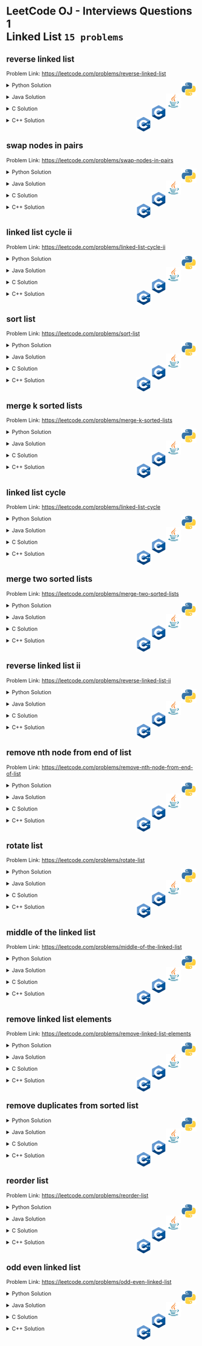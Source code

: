 # LeetCode OJ - Interviews Questions 1 <br> Linked List `15 problems`

## reverse linked list
Problem Link: https://leetcode.com/problems/reverse-linked-list

<picture><img align="right" width="40" height="38" src="https://github.com/cs-MohamedAyman/cs-MohamedAyman/blob/master/logos/python.png"></img></picture>
<details>
    <summary>Python Solution</summary>

```python
class Solution(object):
    def reverseList(self, head):
        prev = None
        cur = head
        while cur:
            next_node = cur.next
            cur.next = prev
            prev = cur
            cur = next_node
        return prev
```
</details>

<picture><img align="right" width="40" height="38" src="https://github.com/cs-MohamedAyman/cs-MohamedAyman/blob/master/logos/java.png"></img></picture>
<details>
    <summary>Java Solution</summary>

```java
class Solution {
    public ListNode reverseList(ListNode head) {
        ListNode prev = null;
        ListNode cur = head;
        while (cur != null) {
            ListNode next_node = cur.next;
            cur.next = prev;
            prev = cur;
            cur = next_node;
        }
        return prev;
    }
}
```

</details>

<picture><img align="right" width="40" height="38" src="https://github.com/cs-MohamedAyman/cs-MohamedAyman/blob/master/logos/c.png"></img></picture>
<details>
    <summary>C Solution</summary>

```c
struct ListNode* reverseList(struct ListNode* head) {
    struct ListNode* prev = NULL;
    struct ListNode* cur = head;

    while(cur) {
        struct ListNode* next_node = cur -> next;
        cur ->next = prev;
        prev = cur;
        cur = next_node;
    }    
    return prev;
}
```

</details>

<picture><img align="right" width="40" height="38" src="https://github.com/cs-MohamedAyman/cs-MohamedAyman/blob/master/logos/cpp.png"></img></picture>
<details>
    <summary>C++ Solution</summary>

```cpp
class Solution {
public:
    ListNode* reverseList(ListNode* head) {
        ListNode* prev = nullptr;
        ListNode* cur = head;
        while (cur) {
            ListNode* next = cur ->next;
            cur ->next = prev;
            prev = cur;
            cur = next;
        }        
        return prev;
    }
};
```

</details>
<br>

## swap nodes in pairs
Problem Link: https://leetcode.com/problems/swap-nodes-in-pairs

<picture><img align="right" width="40" height="38" src="https://github.com/cs-MohamedAyman/cs-MohamedAyman/blob/master/logos/python.png"></img></picture>
<details>
    <summary>Python Solution</summary>

```python
class Solution(object):
    def swapPairs(self, head):
        temp = ListNode(0)
        temp.next = head
        prev = temp

        while prev.next and prev.next.next:
            first = prev.next
            sec = prev.next.next
            prev.next = sec
            first.next = sec.next
            sec.next = first
            prev = first
        
        return temp.next
```
</details>

<picture><img align="right" width="40" height="38" src="https://github.com/cs-MohamedAyman/cs-MohamedAyman/blob/master/logos/java.png"></img></picture>
<details>
    <summary>Java Solution</summary>

```java
class Solution {
    public ListNode swapPairs(ListNode head) {
        ListNode temp = new ListNode(0);
        temp.next = head;
        ListNode prev = temp;

        while (prev.next!= null && prev.next.next != null) {
            ListNode first = prev.next;
            ListNode sec = prev.next.next;
            prev.next = sec;
            first.next = sec.next;
            sec.next = first;
            prev = first;
        }   
        return temp.next;
    }
}
```

</details>

<picture><img align="right" width="40" height="38" src="https://github.com/cs-MohamedAyman/cs-MohamedAyman/blob/master/logos/c.png"></img></picture>
<details>
    <summary>C Solution</summary>

```c
struct ListNode* swapPairs(struct ListNode* head) {
    struct ListNode temp;
    temp.next = head;
    struct ListNode* prev = &temp;

    while(prev ->next && prev ->next ->next) {
        struct ListNode* first = prev ->next;
        struct ListNode* sec = prev ->next ->next;
        prev ->next = sec;
        first ->next = sec ->next;
        sec ->next = first;
        prev = first;
    }
    return temp.next;
}
```

</details>

<picture><img align="right" width="40" height="38" src="https://github.com/cs-MohamedAyman/cs-MohamedAyman/blob/master/logos/cpp.png"></img></picture>
<details>
    <summary>C++ Solution</summary>

```cpp
class Solution {
public:
    ListNode* swapPairs(ListNode* head) {
        ListNode temp(0);
        temp.next = head;
        ListNode* prev = &temp;

        while(prev ->next && prev ->next ->next) {
            ListNode* first = prev ->next;
            ListNode* sec = prev ->next ->next;
            prev ->next = sec;
            first ->next = sec ->next;
            sec ->next = first;
            prev = first;
        }        
        return temp.next;
    }
};
```

</details>
<br>

## linked list cycle ii
Problem Link: https://leetcode.com/problems/linked-list-cycle-ii

<picture><img align="right" width="40" height="38" src="https://github.com/cs-MohamedAyman/cs-MohamedAyman/blob/master/logos/python.png"></img></picture>
<details>
    <summary>Python Solution</summary>

```python
class Solution:
    def detectCycle(self, head: Optional[ListNode]) -> Optional[ListNode]:
        ptr_1node = ptr_2nodes = head
        while ptr_2nodes and ptr_2nodes.next:
            ptr_1node = ptr_1node.next
            ptr_2nodes = ptr_2nodes.next.next
            if ptr_1node == ptr_2nodes:
                ptr_1node = head
                while ptr_1node != ptr_2nodes:
                    ptr_1node = ptr_1node.next
                    ptr_2nodes = ptr_2nodes.next
                return ptr_1node
        return None
```
</details>

<picture><img align="right" width="40" height="38" src="https://github.com/cs-MohamedAyman/cs-MohamedAyman/blob/master/logos/java.png"></img></picture>
<details>
    <summary>Java Solution</summary>

```java
public class Solution {
    public ListNode detectCycle(ListNode head) {
        ListNode ptr_1node = head, ptr_2nodes = head;
        while (ptr_2nodes != null && ptr_2nodes.next != null) {
            ptr_1node = ptr_1node.next;
            ptr_2nodes = ptr_2nodes.next.next;
            if(ptr_1node == ptr_2nodes) {
                ptr_1node = head;
                while (ptr_1node != ptr_2nodes) {
                    ptr_1node = ptr_1node.next;
                    ptr_2nodes = ptr_2nodes.next;
                }
                return ptr_1node;
            }
        }
        return null;
    }
}
```

</details>

<picture><img align="right" width="40" height="38" src="https://github.com/cs-MohamedAyman/cs-MohamedAyman/blob/master/logos/c.png"></img></picture>
<details>
    <summary>C Solution</summary>

```c
struct ListNode *detectCycle(struct ListNode *head) {
    struct ListNode *ptr_1node = head, *ptr_2nodes = head;
    while (ptr_2nodes && ptr_2nodes -> next) {
        ptr_1node = ptr_1node -> next;
        ptr_2nodes = ptr_2nodes -> next -> next;
        if (ptr_1node == ptr_2nodes) {
            ptr_1node = head;
            while (ptr_1node != ptr_2nodes) {
                ptr_1node = ptr_1node -> next;
                ptr_2nodes = ptr_2nodes -> next;
            }
            return ptr_1node;
        }
    }    
    return NULL;
}
```

</details>

<picture><img align="right" width="40" height="38" src="https://github.com/cs-MohamedAyman/cs-MohamedAyman/blob/master/logos/cpp.png"></img></picture>
<details>
    <summary>C++ Solution</summary>

```cpp
class Solution {
public:
    ListNode *detectCycle(ListNode *head) {
        ListNode *ptr_1node = head, *ptr_2nodes = head;
        while (ptr_2nodes && ptr_2nodes -> next) {
            ptr_1node = ptr_1node -> next;
            ptr_2nodes = ptr_2nodes -> next -> next;
            if (ptr_1node == ptr_2nodes) {
                ptr_1node = head;
                while (ptr_1node != ptr_2nodes) {
                    ptr_1node = ptr_1node -> next;
                    ptr_2nodes = ptr_2nodes -> next;
                }
                return ptr_1node;
            }
        }      
        return nullptr;
    }
};
```

</details>
<br>

## sort list
Problem Link: https://leetcode.com/problems/sort-list

<picture><img align="right" width="40" height="38" src="https://github.com/cs-MohamedAyman/cs-MohamedAyman/blob/master/logos/python.png"></img></picture>
<details>
    <summary>Python Solution</summary>

```python
class Solution:
    def get_mid(self, head):
        if not head:
            return None
        cur1, cur2 = head, head.next
        while cur2 and cur2.next:
            cur1 = cur1.next
            cur2 = cur2.next.next
        mid = cur1.next
        cur1.next = None
        return mid

    def merge(self, left_list, right_list):
        temp = ListNode(0)
        cur = temp

        while left_list and right_list:
            if left_list.val < right_list.val:
                cur.next = left_list
                left_list = left_list.next
            else:
                cur.next = right_list
                right_list = right_list.next
            cur = cur.next
        
        cur.next = left_list if left_list else right_list
        return temp.next

    def sortList(self, head: Optional[ListNode]) -> Optional[ListNode]:
        if not head or not head.next:
            return head
        
        mid = self.get_mid(head)
        left = self.sortList(head)
        right = self.sortList(mid)

        return self.merge(left, right)
```
</details>

<picture><img align="right" width="40" height="38" src="https://github.com/cs-MohamedAyman/cs-MohamedAyman/blob/master/logos/java.png"></img></picture>
<details>
    <summary>Java Solution</summary>

```java
class Solution {
    public ListNode get_mid(ListNode head) {
        if(head == null)
            return null;
        
        ListNode cur1 = head;
        ListNode cur2 = head.next;
        while (cur2 != null && cur2.next != null) {
            cur1 = cur1.next;
            cur2 = cur2.next.next;
        }
        ListNode mid = cur1.next;
        cur1.next = null;
        return mid;
    }

    public ListNode merge(ListNode left_list, ListNode right_list) {
        ListNode temp = new ListNode(0);
        ListNode cur = temp;

        while(left_list != null && right_list != null) {
            if (left_list.val < right_list.val) {
                cur.next = left_list;
                left_list = left_list.next;
            } else {
                cur.next = right_list;
                right_list = right_list.next;
            }
            cur = cur.next;
        }
        cur.next = left_list != null ? left_list : right_list;
        return temp.next;
    }

    public ListNode sortList(ListNode head) {
        if(head == null || head.next == null) 
            return head;

        ListNode mid = get_mid(head);
        ListNode left = sortList(head);
        ListNode right = sortList(mid);

        return merge(left, right);
    }
}
```

</details>

<picture><img align="right" width="40" height="38" src="https://github.com/cs-MohamedAyman/cs-MohamedAyman/blob/master/logos/c.png"></img></picture>
<details>
    <summary>C Solution</summary>

```c
struct ListNode* get_mid(struct ListNode* head) {
    if (head == NULL)
        return NULL;
    
    struct ListNode* cur1 = head;
    struct ListNode* cur2 = head -> next;
    while(cur2 != NULL && cur2 -> next != NULL) {
        cur1 = cur1 -> next;
        cur2 = cur2 -> next -> next;
    }
    struct ListNode* mid = cur1 -> next;
    cur1 -> next = NULL;
    return mid;
}

struct ListNode* merge(struct ListNode* left_list, struct ListNode* right_list) {
    struct ListNode temp;
    struct ListNode* cur = &temp;

    while(left_list != NULL && right_list != NULL) {
        if(left_list -> val < right_list -> val) {
            cur -> next = left_list;
            left_list = left_list -> next;
        }
        else {
            cur -> next = right_list;
            right_list = right_list -> next;
        }
        cur = cur -> next;
    }
    cur -> next = left_list != NULL ? left_list : right_list;
    return temp.next;
}

struct ListNode* sortList(struct ListNode* head) {
    if(head == NULL || head -> next == NULL)
        return head;

    struct ListNode* mid = get_mid(head);
    struct ListNode* left = sortList(head);
    struct ListNode* right = sortList(mid);
    return merge(left, right);
}
```

</details>

<picture><img align="right" width="40" height="38" src="https://github.com/cs-MohamedAyman/cs-MohamedAyman/blob/master/logos/cpp.png"></img></picture>
<details>
    <summary>C++ Solution</summary>

```cpp
class Solution {
public:
    ListNode* sortList(ListNode* head) {
        if(head == nullptr || head -> next == nullptr)
            return head;

        ListNode* mid = get_mid(head);
        ListNode* left = sortList(head);
        ListNode* right = sortList(mid);
        return merge(left, right);
    }

private:
    ListNode* get_mid(ListNode* head) {
        if(head == nullptr) return nullptr;
        ListNode* cur1 = head;
        ListNode* cur2 = head -> next;
        while(cur2 != nullptr && cur2 -> next != nullptr) {
            cur1 = cur1 -> next;
            cur2 = cur2 -> next -> next;
        }
        ListNode* mid = cur1 -> next;
        cur1 -> next = nullptr;
        return mid;
    }

    ListNode* merge(ListNode* left_list, ListNode* right_list) {
        ListNode temp(0);
        ListNode* cur = &temp;

        while(left_list != nullptr && right_list != nullptr) {
            if(left_list -> val < right_list -> val) {
                cur -> next = left_list;
                left_list = left_list -> next;
            }
            else {
                cur -> next = right_list;
                right_list = right_list -> next;
            }
            cur = cur -> next;
        }
        cur -> next = left_list != nullptr ? left_list : right_list;
        return temp.next;
    }
};
```

</details>
<br>

## merge k sorted lists
Problem Link: https://leetcode.com/problems/merge-k-sorted-lists

<picture><img align="right" width="40" height="38" src="https://github.com/cs-MohamedAyman/cs-MohamedAyman/blob/master/logos/python.png"></img></picture>
<details>
    <summary>Python Solution</summary>

```python
class Solution(object):
    def mergeKLists(self, lists):
        min_heap = []
        for i, list in enumerate(lists):
            if list:
                heapq.heappush(min_heap, (list.val, i, list))
        
        temp = ListNode(0)
        cur = temp

        while min_heap:
            val, i, node = heapq.heappop(min_heap)
            cur.next = node
            cur = cur.next
            if node.next:
                heapq.heappush(min_heap, (node.next.val, i, node.next))
        
        return temp.next
```
</details>

<picture><img align="right" width="40" height="38" src="https://github.com/cs-MohamedAyman/cs-MohamedAyman/blob/master/logos/java.png"></img></picture>
<details>
    <summary>Java Solution</summary>

```java
class Solution {
    public ListNode mergeKLists(ListNode[] lists) {
        if(lists == null || lists.length == 0) return null;
        PriorityQueue<ListNode> min_heap = new PriorityQueue<>(
                            Comparator.comparingInt(a -> a.val));

        for(ListNode list : lists)a
            if(list != null)
                min_heap.offer(list);

        ListNode temp = new ListNode(0);
        ListNode cur = temp;

        while(!min_heap.isEmpty()) {
            ListNode node = min_heap.poll();
            cur.next = node;
            cur = cur.next;
            if(node.next != null) 
                min_heap.offer(node.next);
        }

        return temp.next;        
    }
}
```

</details>

<picture><img align="right" width="40" height="38" src="https://github.com/cs-MohamedAyman/cs-MohamedAyman/blob/master/logos/c.png"></img></picture>
<details>
    <summary>C Solution</summary>

```c
typedef struct {
    struct ListNode **heap;
    int size;
    int capacity;
} MinHeap;

MinHeap* create(int capacity) {
    MinHeap* min_heap = (MinHeap*)malloc(sizeof(MinHeap));
    min_heap -> heap = (struct ListNode**)malloc(capacity * sizeof(struct ListNode*));
    min_heap -> size = 0;
    min_heap -> capacity = capacity;
    return min_heap;
}

void swap(struct ListNode **a, struct ListNode **b) {
    struct ListNode *temp = *a;
    *a = *b;
    *b = temp;
}

// maintain heap property when inserting a new node
void heapify_insertion(MinHeap *min_heap, int idx) {
    while (idx > 0) {
        int parent = (idx - 1) / 2;
        if (min_heap -> heap[parent] -> val <= min_heap -> heap[idx] -> val) break;
        swap(&min_heap -> heap[parent], &min_heap -> heap[idx]);
        idx = parent;
    }
}

// maintain heap property when extracting the node 
void heapify_extraction(MinHeap *min_heap, int idx) {
    int left = 2 * idx + 1;
    int right = 2 * idx + 2;
    int smallest = idx;

    if(left < min_heap -> size && min_heap -> heap[left] -> val < min_heap -> heap[smallest] -> val)
        smallest = left;

    if(right < min_heap -> size && min_heap -> heap[right] -> val < min_heap -> heap[smallest] -> val)
        smallest = right;

    if(smallest != idx) {
        swap(&min_heap -> heap[idx], &min_heap -> heap[smallest]);
        heapify_extraction(min_heap, smallest);
    }
}

void insert(MinHeap *min_heap, struct ListNode* node) {
    if(min_heap -> size == min_heap -> capacity)
        return;
    
    min_heap -> heap[min_heap -> size] = node;
    heapify_insertion(min_heap, min_heap -> size);
    min_heap -> size++;
}

struct ListNode *extract_min(MinHeap* min_heap) {
    if(min_heap -> size == 0) return NULL;

    struct ListNode* min_node = min_heap -> heap[0];
    min_heap -> heap[0] = min_heap -> heap[min_heap -> size - 1];
    min_heap -> size--;
    heapify_extraction(min_heap, 0);
    return min_node; 
}

int is_empty(MinHeap *min_heap) {
    return min_heap -> size == 0;
}

struct ListNode* mergeKLists(struct ListNode** lists, int size) {
    if (size == 0) return NULL;
    int total_nodes = 0;
    for(int i = 0; i < size; i++) {
        struct ListNode* cur = lists[i];
        while(cur != NULL) {
            total_nodes++;
            cur = cur -> next;
        }
    }
    if(total_nodes == 0)
        return NULL;

    MinHeap *min_heap = create(total_nodes);
    for(int i = 0; i < size; i++) 
        if (lists[i] != NULL)
            insert(min_heap, lists[i]);

    struct ListNode temp;
    struct ListNode* cur = &temp;
    temp.next = NULL;

    while(!is_empty(min_heap)) {
        struct ListNode* min_node = extract_min(min_heap);
        cur -> next = min_node;
        cur = cur -> next;
        if(min_node -> next != NULL) 
            insert(min_heap, min_node -> next);
    }

    struct ListNode* res = temp.next;
    free(min_heap -> heap);
    free(min_heap);
    return res;
}
```

</details>

<picture><img align="right" width="40" height="38" src="https://github.com/cs-MohamedAyman/cs-MohamedAyman/blob/master/logos/cpp.png"></img></picture>
<details>
    <summary>C++ Solution</summary>

```cpp
class Solution {
public:
    ListNode* mergeKLists(vector<ListNode*>& lists) {
        auto comparator = [](ListNode *a, ListNode *b) {
            return a -> val > b -> val;
        };
        priority_queue<ListNode*, vector<ListNode*>, decltype(comparator)>min_heap(comparator);
        for(ListNode* list : lists)
            if (list)
                min_heap.push(list);

        ListNode res(0);
        ListNode* cur = &res;

        while(!min_heap.empty()) {
            ListNode* node = min_heap.top();
            min_heap.pop();
            cur -> next = node;
            cur = cur -> next;
            if(node -> next)
                min_heap.push(node -> next);
        }
        return res.next;
    }
};
```

</details>
<br>

## linked list cycle
Problem Link: https://leetcode.com/problems/linked-list-cycle

<picture><img align="right" width="40" height="38" src="https://github.com/cs-MohamedAyman/cs-MohamedAyman/blob/master/logos/python.png"></img></picture>
<details>
    <summary>Python Solution</summary>

```python
class Solution:
    def hasCycle(self, head: Optional[ListNode]) -> bool:
        if not head or not head.next:
            return False

        cur1 = head
        cur2 = head.next
        while cur1 != cur2:
            if not cur2 or not cur2.next:
                return False
            cur1 = cur1.next
            cur2 = cur2.next.next
        
        return True
```
</details>

<picture><img align="right" width="40" height="38" src="https://github.com/cs-MohamedAyman/cs-MohamedAyman/blob/master/logos/java.png"></img></picture>
<details>
    <summary>Java Solution</summary>

```java
public class Solution {
    public boolean hasCycle(ListNode head) {
        if (head == null || head.next == null)
            return false;

        ListNode cur1 = head;
        ListNode cur2 = head.next;
        while (cur1 != cur2) {
            if (cur2 == null || cur2.next == null) 
                return false;

            cur1 = cur1.next;
            cur2 = cur2.next.next;
        }   
        return true;
    }
}
```

</details>

<picture><img align="right" width="40" height="38" src="https://github.com/cs-MohamedAyman/cs-MohamedAyman/blob/master/logos/c.png"></img></picture>
<details>
    <summary>C Solution</summary>

```c
bool hasCycle(struct ListNode *head) {
    if (head == NULL || head -> next = NULL)
        return false;

    struct ListNode* cur1 = head;
    struct ListNode* cur2 = head -> next;

    while(cur1 != cur2) {
        if(cur2 == NULL || cur2 -> next == NULL)
            return false;
        cur1 = cur1 ->next;
        cur2 = cur2 ->next ->next;
    }    
    return true;
}
```

</details>

<picture><img align="right" width="40" height="38" src="https://github.com/cs-MohamedAyman/cs-MohamedAyman/blob/master/logos/cpp.png"></img></picture>
<details>
    <summary>C++ Solution</summary>

```cpp
class Solution {
public:
    bool hasCycle(ListNode *head) {
        if (head == nullptr || head -> next == nullptr) 
            return false;

        ListNode *cur1 = head;
        ListNode *cur2 = head -> next;
        while(cur1 != cur2) {
            if (cur2 == nullptr || cur2 -> next == nullptr) 
                return false;
            
            cur1 = cur1 -> next;
            cur2 = cur2 -> next -> next;
        }        
        return true;
    }
};
```

</details>
<br>

## merge two sorted lists
Problem Link: https://leetcode.com/problems/merge-two-sorted-lists

<picture><img align="right" width="40" height="38" src="https://github.com/cs-MohamedAyman/cs-MohamedAyman/blob/master/logos/python.png"></img></picture>
<details>
    <summary>Python Solution</summary>

```python
class Solution:
    def mergeTwoLists(self, list1: Optional[ListNode], list2: Optional[ListNode]) -> Optional[ListNode]:
        res = ListNode()
        cur = res

        while list1 and list2:
            if list1.val <= list2.val:
                cur.next = list1
                list1 = list1.next
            else:
                cur.next = list2
                list2 = list2.next
            cur = cur.next
        
        cur.next = list1 if list1 else list2
        return res.next
```
</details>

<picture><img align="right" width="40" height="38" src="https://github.com/cs-MohamedAyman/cs-MohamedAyman/blob/master/logos/java.png"></img></picture>
<details>
    <summary>Java Solution</summary>

```java
class Solution {
    public ListNode mergeTwoLists(ListNode list1, ListNode list2) {
        ListNode res = new ListNode();
        ListNode cur = res;

        while (list1 != null && list2 != null) {
            if (list1.val <= list2.val) {
                cur.next = list1;
                list1 = list1.next;
            } else {
                cur.next = list2;
                list2 = list2.next;
            }
            cur = cur.next;
        }

        cur.next = list1 != null ? list1 : list2;
        return res.next;
    }
}
```

</details>

<picture><img align="right" width="40" height="38" src="https://github.com/cs-MohamedAyman/cs-MohamedAyman/blob/master/logos/c.png"></img></picture>
<details>
    <summary>C Solution</summary>

```c
struct ListNode* mergeTwoLists(struct ListNode* list1, struct ListNode* list2) {
    struct ListNode res;
    struct ListNode* cur = &res;
    res.next = NULL;

    while (list1 && list2) {
        if (list1 -> val <= list2 -> val) {
            cur -> next = list1;
            list1 = list1 -> next;
        } else {
            cur -> next = list2;
            list2 = list2 -> next;
        }
        cur = cur -> next;
    }
    cur -> next = list1 ? list1 : list2;
    return res.next;
}
```

</details>

<picture><img align="right" width="40" height="38" src="https://github.com/cs-MohamedAyman/cs-MohamedAyman/blob/master/logos/cpp.png"></img></picture>
<details>
    <summary>C++ Solution</summary>

```cpp
class Solution {
public:
    ListNode* mergeTwoLists(ListNode* list1, ListNode* list2) {
        ListNode res;
        ListNode* cur = &res;

        while (list1 && list2) {
            if (list1 -> val <= list2 -> val) {
                cur -> next = list1;
                list1 = list1 -> next;
            } else {
                cur -> next = list2;
                list2 = list2 -> next;
            }
            cur = cur -> next;
        }
        cur -> next = list1 ? list1 : list2;
        return res.next;
    }
};
```

</details>
<br>

## reverse linked list ii
Problem Link: https://leetcode.com/problems/reverse-linked-list-ii

<picture><img align="right" width="40" height="38" src="https://github.com/cs-MohamedAyman/cs-MohamedAyman/blob/master/logos/python.png"></img></picture>
<details>
    <summary>Python Solution</summary>

```python
class Solution:
    def reverseBetween(self, head: Optional[ListNode], left: int, right: int) -> Optional[ListNode]:
        if not head or left == right:
            return head
        
        res = ListNode(0)
        res.next = head
        prev = res

        for _ in range(left - 1):
            prev = prev.next
        
        s = prev.next
        n = s.next

        for _ in range(right - left):
            s.next = n.next
            n.next = prev.next
            prev.next = n
            n = s.next
        
        return res.next
```
</details>

<picture><img align="right" width="40" height="38" src="https://github.com/cs-MohamedAyman/cs-MohamedAyman/blob/master/logos/java.png"></img></picture>
<details>
    <summary>Java Solution</summary>

```java
class Solution {
    public ListNode reverseBetween(ListNode head, int left, int right) {
        if (head == null || left == right) 
            return head;

        ListNode res = new ListNode(0);
        res.next = head;
        ListNode prev = res;

        for(int i = 0; i < left - 1; i++)
            prev = prev.next;

        ListNode s = prev.next;
        ListNode n = s.next;

        for(int i = 0; i < right - left; i++) {
            s.next = n.next;
            n.next = prev.next;
            prev.next = n;
            n = s.next;
        }
        return res.next;
    }
}
```

</details>

<picture><img align="right" width="40" height="38" src="https://github.com/cs-MohamedAyman/cs-MohamedAyman/blob/master/logos/c.png"></img></picture>
<details>
    <summary>C Solution</summary>

```c
struct ListNode* reverseBetween(struct ListNode* head, int left, int right) {
    if (head == NULL || left == right) 
        return head;
    
    struct ListNode res;
    res.next = head;
    struct ListNode* prev = &res;

    for(int i = 0; i < left - 1; i++) 
        prev = prev -> next;

    struct ListNode* s = prev -> next;
    struct ListNode* n = s -> next;

    for(int i = 0; i < right - left; i++) {
        s -> next = n -> next;
        n -> next = prev -> next;
        prev -> next = n;
        n = s -> next;
    }
    return res.next;
}
```

</details>

<picture><img align="right" width="40" height="38" src="https://github.com/cs-MohamedAyman/cs-MohamedAyman/blob/master/logos/cpp.png"></img></picture>
<details>
    <summary>C++ Solution</summary>

```cpp
class Solution {
public:
    ListNode* reverseBetween(ListNode* head, int left, int right) {
        if (head == nullptr || left == right)
            return head;

        ListNode res(0);
        res.next = head;
        ListNode* prev = &res;

        for(int i = 0; i < left - 1; i++)
            prev = prev -> next;

        ListNode* s = prev -> next;
        ListNode* n = s -> next;

        for (int i = 0; i < right - left; i++) {
            s -> next = n -> next;
            n -> next = prev -> next;
            prev -> next = n;
            n = s -> next;
        }
        return res.next;
    }
};
```

</details>
<br>

## remove nth node from end of list
Problem Link: https://leetcode.com/problems/remove-nth-node-from-end-of-list

<picture><img align="right" width="40" height="38" src="https://github.com/cs-MohamedAyman/cs-MohamedAyman/blob/master/logos/python.png"></img></picture>
<details>
    <summary>Python Solution</summary>

```python

```
</details>

<picture><img align="right" width="40" height="38" src="https://github.com/cs-MohamedAyman/cs-MohamedAyman/blob/master/logos/java.png"></img></picture>
<details>
    <summary>Java Solution</summary>

```java

```

</details>

<picture><img align="right" width="40" height="38" src="https://github.com/cs-MohamedAyman/cs-MohamedAyman/blob/master/logos/c.png"></img></picture>
<details>
    <summary>C Solution</summary>

```c

```

</details>

<picture><img align="right" width="40" height="38" src="https://github.com/cs-MohamedAyman/cs-MohamedAyman/blob/master/logos/cpp.png"></img></picture>
<details>
    <summary>C++ Solution</summary>

```cpp

```

</details>
<br>

## rotate list
Problem Link: https://leetcode.com/problems/rotate-list

<picture><img align="right" width="40" height="38" src="https://github.com/cs-MohamedAyman/cs-MohamedAyman/blob/master/logos/python.png"></img></picture>
<details>
    <summary>Python Solution</summary>

```python

```
</details>

<picture><img align="right" width="40" height="38" src="https://github.com/cs-MohamedAyman/cs-MohamedAyman/blob/master/logos/java.png"></img></picture>
<details>
    <summary>Java Solution</summary>

```java

```

</details>

<picture><img align="right" width="40" height="38" src="https://github.com/cs-MohamedAyman/cs-MohamedAyman/blob/master/logos/c.png"></img></picture>
<details>
    <summary>C Solution</summary>

```c

```

</details>

<picture><img align="right" width="40" height="38" src="https://github.com/cs-MohamedAyman/cs-MohamedAyman/blob/master/logos/cpp.png"></img></picture>
<details>
    <summary>C++ Solution</summary>

```cpp

```

</details>
<br>

## middle of the linked list
Problem Link: https://leetcode.com/problems/middle-of-the-linked-list

<picture><img align="right" width="40" height="38" src="https://github.com/cs-MohamedAyman/cs-MohamedAyman/blob/master/logos/python.png"></img></picture>
<details>
    <summary>Python Solution</summary>

```python

```
</details>

<picture><img align="right" width="40" height="38" src="https://github.com/cs-MohamedAyman/cs-MohamedAyman/blob/master/logos/java.png"></img></picture>
<details>
    <summary>Java Solution</summary>

```java

```

</details>

<picture><img align="right" width="40" height="38" src="https://github.com/cs-MohamedAyman/cs-MohamedAyman/blob/master/logos/c.png"></img></picture>
<details>
    <summary>C Solution</summary>

```c

```

</details>

<picture><img align="right" width="40" height="38" src="https://github.com/cs-MohamedAyman/cs-MohamedAyman/blob/master/logos/cpp.png"></img></picture>
<details>
    <summary>C++ Solution</summary>

```cpp

```

</details>
<br>

## remove linked list elements
Problem Link: https://leetcode.com/problems/remove-linked-list-elements

<picture><img align="right" width="40" height="38" src="https://github.com/cs-MohamedAyman/cs-MohamedAyman/blob/master/logos/python.png"></img></picture>
<details>
    <summary>Python Solution</summary>

```python

```
</details>

<picture><img align="right" width="40" height="38" src="https://github.com/cs-MohamedAyman/cs-MohamedAyman/blob/master/logos/java.png"></img></picture>
<details>
    <summary>Java Solution</summary>

```java

```

</details>

<picture><img align="right" width="40" height="38" src="https://github.com/cs-MohamedAyman/cs-MohamedAyman/blob/master/logos/c.png"></img></picture>
<details>
    <summary>C Solution</summary>

```c

```

</details>

<picture><img align="right" width="40" height="38" src="https://github.com/cs-MohamedAyman/cs-MohamedAyman/blob/master/logos/cpp.png"></img></picture>
<details>
    <summary>C++ Solution</summary>

```cpp

```

</details>
<br>

## remove duplicates from sorted list
<picture><img align="right" width="40" height="38" src="https://github.com/cs-MohamedAyman/cs-MohamedAyman/blob/master/logos/python.png"></img></picture>
<details>
    <summary>Python Solution</summary>

```python

```
</details>

<picture><img align="right" width="40" height="38" src="https://github.com/cs-MohamedAyman/cs-MohamedAyman/blob/master/logos/java.png"></img></picture>
<details>
    <summary>Java Solution</summary>

```java

```

</details>

<picture><img align="right" width="40" height="38" src="https://github.com/cs-MohamedAyman/cs-MohamedAyman/blob/master/logos/c.png"></img></picture>
<details>
    <summary>C Solution</summary>

```c

```

</details>

<picture><img align="right" width="40" height="38" src="https://github.com/cs-MohamedAyman/cs-MohamedAyman/blob/master/logos/cpp.png"></img></picture>
<details>
    <summary>C++ Solution</summary>

```cpp

```

</details>
<br>

## reorder list
Problem Link: https://leetcode.com/problems/reorder-list

<picture><img align="right" width="40" height="38" src="https://github.com/cs-MohamedAyman/cs-MohamedAyman/blob/master/logos/python.png"></img></picture>
<details>
    <summary>Python Solution</summary>

```python

```
</details>

<picture><img align="right" width="40" height="38" src="https://github.com/cs-MohamedAyman/cs-MohamedAyman/blob/master/logos/java.png"></img></picture>
<details>
    <summary>Java Solution</summary>

```java

```

</details>

<picture><img align="right" width="40" height="38" src="https://github.com/cs-MohamedAyman/cs-MohamedAyman/blob/master/logos/c.png"></img></picture>
<details>
    <summary>C Solution</summary>

```c

```

</details>

<picture><img align="right" width="40" height="38" src="https://github.com/cs-MohamedAyman/cs-MohamedAyman/blob/master/logos/cpp.png"></img></picture>
<details>
    <summary>C++ Solution</summary>

```cpp

```

</details>
<br>

## odd even linked list
Problem Link: https://leetcode.com/problems/odd-even-linked-list

<picture><img align="right" width="40" height="38" src="https://github.com/cs-MohamedAyman/cs-MohamedAyman/blob/master/logos/python.png"></img></picture>
<details>
    <summary>Python Solution</summary>

```python

```
</details>

<picture><img align="right" width="40" height="38" src="https://github.com/cs-MohamedAyman/cs-MohamedAyman/blob/master/logos/java.png"></img></picture>
<details>
    <summary>Java Solution</summary>

```java

```

</details>

<picture><img align="right" width="40" height="38" src="https://github.com/cs-MohamedAyman/cs-MohamedAyman/blob/master/logos/c.png"></img></picture>
<details>
    <summary>C Solution</summary>

```c

```

</details>

<picture><img align="right" width="40" height="38" src="https://github.com/cs-MohamedAyman/cs-MohamedAyman/blob/master/logos/cpp.png"></img></picture>
<details>
    <summary>C++ Solution</summary>

```cpp

```

</details>
<br>
